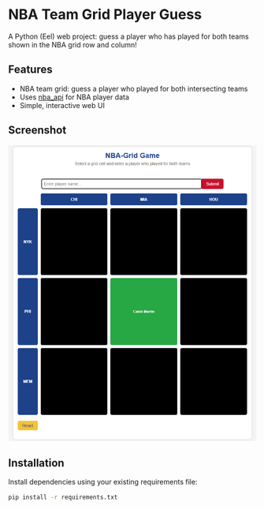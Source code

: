 # NBA Team Grid Player Guess

A Python (Eel) web project: guess a player who has played for both teams shown in the NBA grid row and column!

## Features

- NBA team grid: guess a player who played for both intersecting teams
- Uses [nba_api](https://github.com/swar/nba_api) for NBA player data
- Simple, interactive web UI

## Screenshot

![UI](UI.png)

## Installation

Install dependencies using your existing requirements file:

```bash
pip install -r requirements.txt

 
